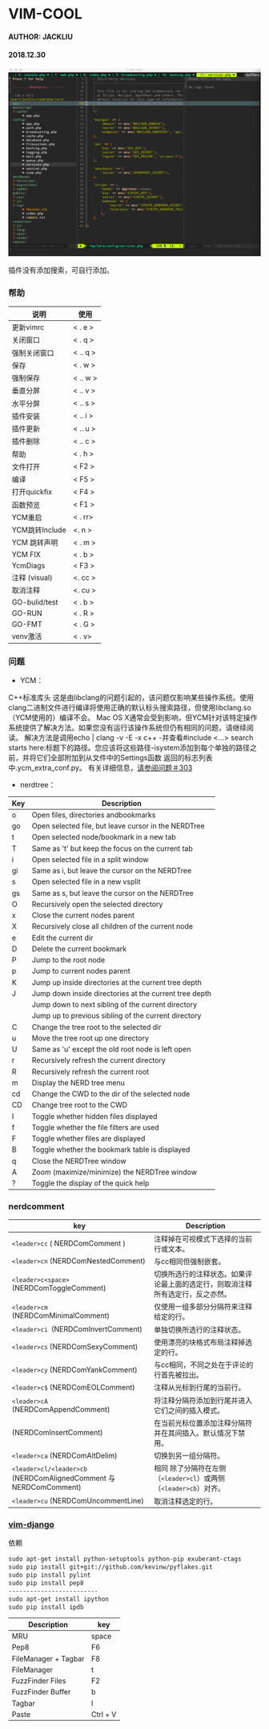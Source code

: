 # VIM-COOL

#### AUTHOR: JACKLIU 
#### 2018.12.30



![vim_cool](screenshots/vim_cool.png)


插件没有添加搜索，可自行添加。
### 帮助

|说明           | 使用     |
|----------    | ---------|
|更新vimrc      | < . e > |
|关闭窗口        | < . q > |
|强制关闭窗口     | < .. q  >|
|保存            | < . w > |
|强制保存         | < .. w > |
|垂直分屏         | < .. v > |
|水平分屏         | < .. s > |
|插件安装         | < .. i > |
|插件更新         | < .. u >  |
|插件删除         | < .. c >  |
|帮助            |< . h > |
|文件打开         |  < F2 > |
|编译            | < F5 >|
|打开quickfix     | < F4 > |
|函数预览          | < F1 > |
|YCM重启          | < . rr>|
|YCM跳转Include   | <. n > |
|YCM 跳转声明      | < . m > |
|YCM FIX          | < . b > |
|YcmDiags         | < F3 > |
|注释 (visual)     | <. cc >   |
| 取消注释          | <. cu > |
| GO-bulid/test    | < . b > |
| GO-RUN           | < . R > |
| GO-FMT           | < . G > |
| venv激活          | < . v>  |

### 问题

* YCM：

C++标准库头
这是由libclang的问题引起的，该问题仅影响某些操作系统。使用clang二进制文件进行编译将使用正确的默认标头搜索路径，但使用libclang.so（YCM使用的）编译不会。
Mac OS X通常会受到影响，但YCM针对该特定操作系统提供了解决方法。如果您没有运行该操作系统但仍有相同的问题，请继续阅读。
解决方法是调用echo | clang -v -E -x c++ -并查看#include <...> search starts here:标题下的路径。您应该将这些路径-isystem添加到每个单独的路径之前，并将它们全部附加到从文件中的Settings函数 返回的标志列表中.ycm_extra_conf.py。
有关详细信息，[请参阅问题＃303](https://github.com/Valloric/YouCompleteMe/issues/303)




* nerdtree：

|Key      | Description |
|---------|-------------|
|o        |Open files, directories andbookmarks|
|go       |Open selected file, but leave cursor in the NERDTree|
|t        |Open selected node/bookmark in a new tab|
|T        |Same as 't' but keep the focus on the current tab|
|i        |Open selected file in a split window|
|gi       |Same as i, but leave the cursor on the NERDTree|
|s        |Open selected file in a new vsplit|
|gs       |Same as s, but leave the cursor on the NERDTree|
|O        |Recursively open the selected directory|
|x        |Close the current nodes parent|
|X        |Recursively close all children of the current node|
|e        |Edit the current dir|
|D        |Delete the current bookmark|
|P        |Jump to the root node|
|p        |Jump to current nodes parent|
|K        |Jump up inside directories at the current tree depth|
|J        |Jump down inside directories at the current tree depth|
|<C-J>    |Jump down to next sibling of the current directory|
|<C-K>    |Jump up to previous sibling of the current directory|
|C        |Change the tree root to the selected dir|
|u        |Move the tree root up one directory|
|U        |Same as 'u' except the old root node is left open|
|r        |Recursively refresh the current directory|
|R        |Recursively refresh the current root|
|m        |Display the NERD tree menu|
|cd       |Change the CWD to the dir of the selected node|
|CD       |Change tree root to the CWD|
|I        |Toggle whether hidden files displayed|
|f        |Toggle whether the file filters are used|
|F        |Toggle whether files are displayed|
|B        |Toggle whether the bookmark table is displayed|
|q        |Close the NERDTree window|
|A        |Zoom (maximize/minimize) the NERDTree window|
|?        |Toggle the display of the quick help|

### nerdcomment

| key      |  Description|
|----       |-------     |
|`<leader>cc` ( NERDComComment ) |注释掉在可视模式下选择的当前行或文本。|
|`<leader>cn` (NERDComNestedComment) |与cc相同但强制嵌套。|
|`<leader>c<space>` (NERDComToggleComment) |切换所选行的注释状态。如果评论最上面的选定行，则取消注释所有选定行，反之亦然。|
|`<leader>cm` (NERDComMinimalComment) |仅使用一组多部分分隔符来注释给定的行。|
|`<leader>ci `(NERDComInvertComment) |单独切换所选行的注释状态。|
|`<leader>cs` (NERDComSexyComment) |使用漂亮的块格式布局注释掉选定的行。|
|`<leader>cy` (NERDComYankComment) |与cc相同，不同之处在于评论的行首先被拉出。|
|`<leader>c$` (NERDComEOLComment) |注释从光标到行尾的当前行。|
|`<leader>cA `(NERDComAppendComment) |将注释分隔符添加到行尾并进入它们之间的插入模式。|
| (NERDComInsertComment) |在当前光标位置添加注释分隔符并在其间插入。默认情况下禁用。|
|`<leader>ca` (NERDComAltDelim) |切换到另一组分隔符。|
|`<leader>cl/<leader>cb `(NERDComAlignedComment 与 NERDComComment) |相同 除了分隔符在左侧（`<leader>cl`）或两侧（`<leader>cb`）对齐。|
|`<leader>cu`  (NERDComUncommentLine) |取消注释选定的行。|



### [vim-django](https://github.com/yodiaditya/vim-pydjango)

依赖
```shell
sudo apt-get install python-setuptools python-pip exuberant-ctags
sudo pip install git+git://github.com/kevinw/pyflakes.git
sudo pip install pylint
sudo pip install pep8
-------------------------
sudo apt-get install ipython
sudo pip install ipdb
```
|    Description    |   key   |
|----    |----- |
| MRU    | <leader>space |
|Pep8    |       F6       |
| FileManager + Tagbar | F8|
|FileManager  |<leader> t|
|FuzzFinder Files  |F2|
|FuzzFinder Buffer  |<leader> b|
|Tagbar  |<leader>l|
|Paste  |Ctrl + V|
